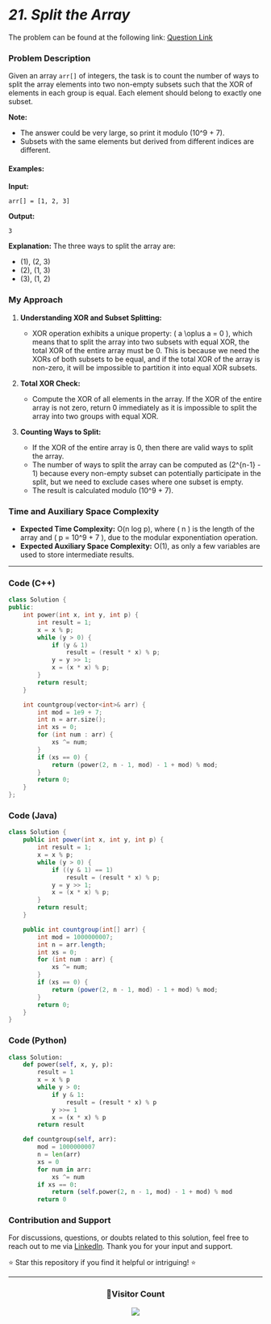 # _21. Split the Array_

The problem can be found at the following link: [Question Link](https://www.geeksforgeeks.org/problems/split-the-array0238/1)

### **Problem Description**

Given an array `arr[]` of integers, the task is to count the number of ways to split the array elements into two non-empty subsets such that the XOR of elements in each group is equal. Each element should belong to exactly one subset.

**Note:**

- The answer could be very large, so print it modulo \(10^9 + 7\).
- Subsets with the same elements but derived from different indices are different.

#### **Examples:**

**Input:**

    arr[] = [1, 2, 3]

**Output:**

    3

**Explanation:**
The three ways to split the array are:

- (1), (2, 3)
- (2), (1, 3)
- (3), (1, 2)

### **My Approach**

1. **Understanding XOR and Subset Splitting:**

   - XOR operation exhibits a unique property: \( a \oplus a = 0 \), which means that to split the array into two subsets with equal XOR, the total XOR of the entire array must be 0. This is because we need the XORs of both subsets to be equal, and if the total XOR of the array is non-zero, it will be impossible to partition it into equal XOR subsets.

2. **Total XOR Check:**
   - Compute the XOR of all elements in the array. If the XOR of the entire array is not zero, return 0 immediately as it is impossible to split the array into two groups with equal XOR.
3. **Counting Ways to Split:**
   - If the XOR of the entire array is 0, then there are valid ways to split the array.
   - The number of ways to split the array can be computed as \(2^{n-1} - 1\) because every non-empty subset can potentially participate in the split, but we need to exclude cases where one subset is empty.
   - The result is calculated modulo \(10^9 + 7\).

### **Time and Auxiliary Space Complexity**

- **Expected Time Complexity:** O(n log p), where ( n ) is the length of the array and ( p = 10^9 + 7 ), due to the modular exponentiation operation.
- **Expected Auxiliary Space Complexity:** O(1), as only a few variables are used to store intermediate results.

---

### **Code (C++)**

```cpp
class Solution {
public:
    int power(int x, int y, int p) {
        int result = 1;
        x = x % p;
        while (y > 0) {
            if (y & 1)
                result = (result * x) % p;
            y = y >> 1;
            x = (x * x) % p;
        }
        return result;
    }

    int countgroup(vector<int>& arr) {
        int mod = 1e9 + 7;
        int n = arr.size();
        int xs = 0;
        for (int num : arr) {
            xs ^= num;
        }
        if (xs == 0) {
            return (power(2, n - 1, mod) - 1 + mod) % mod;
        }
        return 0;
    }
};
```

### **Code (Java)**

```java
class Solution {
    public int power(int x, int y, int p) {
        int result = 1;
        x = x % p;
        while (y > 0) {
            if ((y & 1) == 1)
                result = (result * x) % p;
            y = y >> 1;
            x = (x * x) % p;
        }
        return result;
    }

    public int countgroup(int[] arr) {
        int mod = 1000000007;
        int n = arr.length;
        int xs = 0;
        for (int num : arr) {
            xs ^= num;
        }
        if (xs == 0) {
            return (power(2, n - 1, mod) - 1 + mod) % mod;
        }
        return 0;
    }
}
```

### **Code (Python)**

```python
class Solution:
    def power(self, x, y, p):
        result = 1
        x = x % p
        while y > 0:
            if y & 1:
                result = (result * x) % p
            y >>= 1
            x = (x * x) % p
        return result

    def countgroup(self, arr):
        mod = 1000000007
        n = len(arr)
        xs = 0
        for num in arr:
            xs ^= num
        if xs == 0:
            return (self.power(2, n - 1, mod) - 1 + mod) % mod
        return 0
```

### **Contribution and Support**

For discussions, questions, or doubts related to this solution, feel free to reach out to me via [LinkedIn](https://www.linkedin.com/in/patel-hetkumar-sandipbhai-8b110525a/). Thank you for your input and support.

⭐ Star this repository if you find it helpful or intriguing! ⭐

---

<div align=center>
  <h3><b>📍Visitor Count</b></h3>
</div>

<p align="center">
  <img src="https://visitor-badge.laobi.icu/badge?page_id=Hunterdii.GeeksforGeeks-POTD" />
</p>
